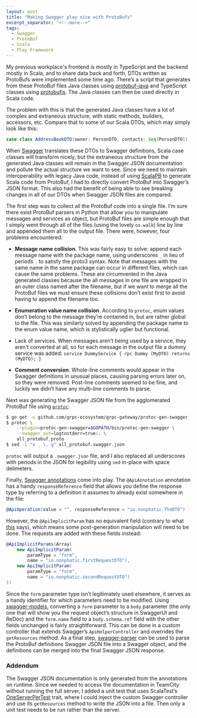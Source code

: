 ```yaml
---
layout: post
title: "Making Swagger play nice with ProtoBufs"
excerpt_separator: "<!--more-->"
tags:
  - Swagger
  - ProtoBuf
  - Scala
  - Play Framework
---
```


My previous workplace's frontend is mostly in TypeScript and the backend mostly in Scala, and to share data back and forth, DTOs written as ProtoBufs were implemented some time ago. There’s a script that generates from these ProtoBuf files Java classes using [protobuf-java](https://github.com/google/protobuf/tree/master/java) and TypeScript classes using [protobufjs](https://www.npmjs.com/package/protobufjs). The Java classes can then be used directly in Scala code.

<!--more-->

The problem with this is that the generated Java classes have a lot of complex and extraneous structure, with static methods, builders, accessors, etc. Compare that to some of our Scala DTOs, which may simply look like this:

```scala
case class AddressBookDTO(owner: PersonDTO, contacts: Seq[PersonDTO])
```

When [Swagger](https://github.com/swagger-api/swagger-play/tree/master/play-2.6/swagger-play2) translates these DTOs to Swagger definitions, Scala case classes will transform nicely, but the extraneous structure from the generated Java classes will remain in the Swagger JSON documentation and pollute the actual structure we want to see. Since we need to maintain interoperability with legacy Java code, instead of using [ScalaPB](https://scalapb.github.io/) to generate Scala code from ProtoBuf, I had to directly convert ProtoBuf into Swagger’s JSON format. This also had the benefit of being able to see breaking changes in all of our DTOs when Swagger JSON files are compared.

The first step was to collect all the ProtoBuf code into a single file. I’m sure there exist ProtoBuf parsers in Python that allow you to manipulate messages and services as object, but ProtoBuf files are simple enough that I simply went through all of the files (using the lovely `os.walk`) line by line and appended them all to the output file. There were, however, four problems encountered:

* **Message name collision**. This was fairly easy to solve: append each message name with the package name, using underscores `_` in lieu of periods `.` to satisfy the proto3 syntax.
Note that messages with the same name in the same package can occur in different files, which can cause the same problems. These are circumvented in the Java generated classes because the all messages in one file are wrapped in an outer class named after the filename, but if we want to merge all the ProtoBuf files we must ensure these collisions don’t exist first to avoid having to append the filename too.
    
* **Enumeration value name collision**. According to `protoc`, enum values don’t belong to the message they’re contained in, but are rather global to the file. This was similarly solved by appending the package name to the enum value name, which is stylistically uglier but functional.
* Lack of services. When messages aren’t being used by a service, they aren’t converted at all, so for each message in the output file a dummy service was added: 
```service DummyService { rpc Dummy (MyDTO) returns (MyDTO); }```

* **Comment conversion**. Whole-line comments would appear in the Swagger definitions in unusual places, causing parsing errors later on, so they were removed. Post-line comments seemed to be fine, and luckily we didn’t have any multi-line comments to parse.

Next was generating the Swagger JSON file from the agglomerated ProtoBuf file using [`protoc`](https://github.com/grpc-ecosystem/grpc-gateway):

```bash
$ go get -u github.com/grpc-ecosystem/grpc-gateway/protoc-gen-swagger
$ protoc \
    --plugin=protoc-gen-swagger=$GOPATH/bin/protoc-gen-swagger \
    --swagger_out=logtostderr=true:. \
    all_protobuf.proto
$ sed -i "s _ \. g" all_protobuf.swagger.json
```

`protoc` will output a `.swagger.json` file, and I also replaced all underscores with periods in the JSON for legibility using `sed` in-place with space delimeters.

Finally, [Swagger annotations](https://mvnrepository.com/artifact/io.swagger/swagger-annotations) come into play. The `@ApiAnnotation` annotation has a handy `responseReference` field that allows you define the response type by referring to a definition it assumes to already exist somewhere in the file:

```scala
@ApiOperation(value = "", responseReference = "io.nonphatic.TheDTO")
```

However, the `@ApiImplicitParam` has no equivalent field (contrary to what [this](https://github.com/swagger-api/swagger-core/issues/864#issuecomment-99580005) says), which means some post-generation manipulation will need to be done. The requests are added with these fields instead:

```scala
@ApiImplicitParams(Array(
    new ApiImplicitParam(
        paramType = "form", 
        name = "io.nonphatic.firstRequestDTO"),
    new ApiImplicitParam(
        paramType = "form", 
        name = "io.nonphatic.secondRequestDTO")
))
```

Since the `form` parameter type isn’t legitimately used elsewhere, it serves as a handy identifier for which parameters need to be modified. Using [swagger-models](https://mvnrepository.com/artifact/io.swagger/swagger-models), converting a `form` parameter to a `body` parameter (the only one that will show you the request object’s structure in SwaggerUI and ReDoc) and the `form.name` field to a `body.schema.ref` field with the other fields unchanged is fairly straightforward. This can be done in a custom controller that extends Swagger’s `ApiHelperController` and overrides the `getResources` method. As a final step, [swagger-parser](https://mvnrepository.com/artifact/io.swagger/swagger-parser) can be used to parse the ProtoBuf definitions Swagger JSON file into a Swagger object, and the definitions can be merged into the final Swagger JSON response.

### Addendum

The Swagger JSON documentation is only generated from the annotations on runtime. Since we needed to access the documentation in TeamCity without running the full server, I added a unit test that uses ScalaTest’s [OneServerPerTest](https://www.playframework.com/documentation/2.6.x/ScalaFunctionalTestingWithScalaTest#testing-with-a-server) trait, where I could inject the custom Swagger controller and use its `getResources` method to write the JSON into a file. Then only a unit test needs to be run rather than the server.
